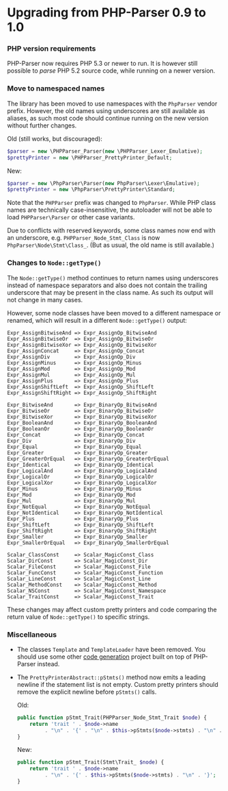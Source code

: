 Upgrading from PHP-Parser 0.9 to 1.0
====================================

### PHP version requirements

PHP-Parser now requires PHP 5.3 or newer to run. It is however still possible to *parse* PHP 5.2 source code, while
running on a newer version.

### Move to namespaced names

The library has been moved to use namespaces with the `PhpParser` vendor prefix. However, the old names using
underscores are still available as aliases, as such most code should continue running on the new version without
further changes.

Old (still works, but discouraged):

```php
$parser = new \PHPParser_Parser(new \PHPParser_Lexer_Emulative);
$prettyPrinter = new \PHPParser_PrettyPrinter_Default;
```

New:

```php
$parser = new \PhpParser\Parser(new PhpParser\Lexer\Emulative);
$prettyPrinter = new \PhpParser\PrettyPrinter\Standard;
```

Note that the `PHPParser` prefix was changed to `PhpParser`. While PHP class names are technically case-insensitive,
the autoloader will not be able to load `PHPParser\Parser` or other case variants.

Due to conflicts with reserved keywords, some class names now end with an underscore, e.g. `PHPParser_Node_Stmt_Class`
is now `PhpParser\Node\Stmt\Class_`. (But as usual, the old name is still available.)

### Changes to `Node::getType()`

The `Node::getType()` method continues to return names using underscores instead of namespace separators and also does
not contain the trailing underscore that may be present in the class name. As such its output will not change in many
cases.

However, some node classes have been moved to a different namespace or renamed, which will result in a different
`Node::getType()` output:

```
Expr_AssignBitwiseAnd => Expr_AssignOp_BitwiseAnd
Expr_AssignBitwiseOr  => Expr_AssignOp_BitwiseOr
Expr_AssignBitwiseXor => Expr_AssignOp_BitwiseXor
Expr_AssignConcat     => Expr_AssignOp_Concat
Expr_AssignDiv        => Expr_AssignOp_Div
Expr_AssignMinus      => Expr_AssignOp_Minus
Expr_AssignMod        => Expr_AssignOp_Mod
Expr_AssignMul        => Expr_AssignOp_Mul
Expr_AssignPlus       => Expr_AssignOp_Plus
Expr_AssignShiftLeft  => Expr_AssignOp_ShiftLeft
Expr_AssignShiftRight => Expr_AssignOp_ShiftRight

Expr_BitwiseAnd       => Expr_BinaryOp_BitwiseAnd
Expr_BitwiseOr        => Expr_BinaryOp_BitwiseOr
Expr_BitwiseXor       => Expr_BinaryOp_BitwiseXor
Expr_BooleanAnd       => Expr_BinaryOp_BooleanAnd
Expr_BooleanOr        => Expr_BinaryOp_BooleanOr
Expr_Concat           => Expr_BinaryOp_Concat
Expr_Div              => Expr_BinaryOp_Div
Expr_Equal            => Expr_BinaryOp_Equal
Expr_Greater          => Expr_BinaryOp_Greater
Expr_GreaterOrEqual   => Expr_BinaryOp_GreaterOrEqual
Expr_Identical        => Expr_BinaryOp_Identical
Expr_LogicalAnd       => Expr_BinaryOp_LogicalAnd
Expr_LogicalOr        => Expr_BinaryOp_LogicalOr
Expr_LogicalXor       => Expr_BinaryOp_LogicalXor
Expr_Minus            => Expr_BinaryOp_Minus
Expr_Mod              => Expr_BinaryOp_Mod
Expr_Mul              => Expr_BinaryOp_Mul
Expr_NotEqual         => Expr_BinaryOp_NotEqual
Expr_NotIdentical     => Expr_BinaryOp_NotIdentical
Expr_Plus             => Expr_BinaryOp_Plus
Expr_ShiftLeft        => Expr_BinaryOp_ShiftLeft
Expr_ShiftRight       => Expr_BinaryOp_ShiftRight
Expr_Smaller          => Expr_BinaryOp_Smaller
Expr_SmallerOrEqual   => Expr_BinaryOp_SmallerOrEqual

Scalar_ClassConst     => Scalar_MagicConst_Class
Scalar_DirConst       => Scalar_MagicConst_Dir
Scalar_FileConst      => Scalar_MagicConst_File
Scalar_FuncConst      => Scalar_MagicConst_Function
Scalar_LineConst      => Scalar_MagicConst_Line
Scalar_MethodConst    => Scalar_MagicConst_Method
Scalar_NSConst        => Scalar_MagicConst_Namespace
Scalar_TraitConst     => Scalar_MagicConst_Trait
```

These changes may affect custom pretty printers and code comparing the return value of `Node::getType()` to specific
strings.

### Miscellaneous

  * The classes `Template` and `TemplateLoader` have been removed. You should use some other [code generation][code_gen]
    project built on top of PHP-Parser instead.

  * The `PrettyPrinterAbstract::pStmts()` method now emits a leading newline if the statement list is not empty.
    Custom pretty printers should remove the explicit newline before `pStmts()` calls.

    Old:

    ```php
    public function pStmt_Trait(PHPParser_Node_Stmt_Trait $node) {
        return 'trait ' . $node->name
             . "\n" . '{' . "\n" . $this->pStmts($node->stmts) . "\n" . '}';
    }
    ```

    New:

    ```php
    public function pStmt_Trait(Stmt\Trait_ $node) {
        return 'trait ' . $node->name
             . "\n" . '{' . $this->pStmts($node->stmts) . "\n" . '}';
    }
    ```

  [code_gen]: https://github.com/nikic/PHP-Parser/wiki/Projects-using-the-PHP-Parser#code-generation
